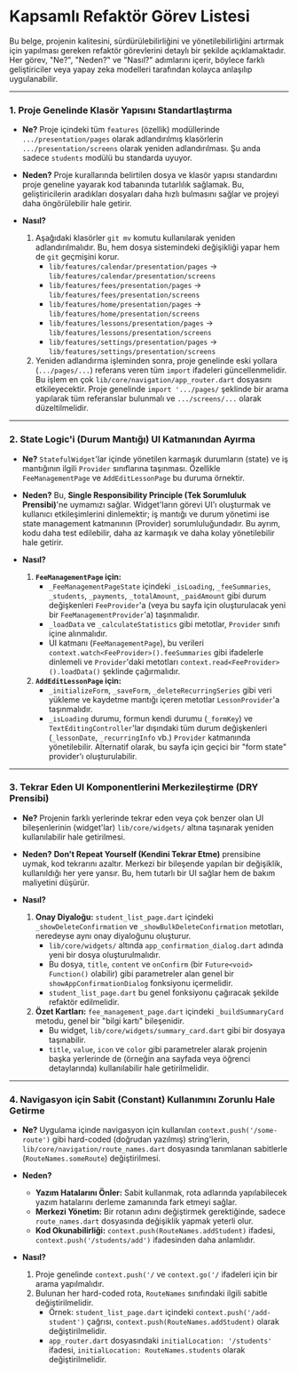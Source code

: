 # Kapsamlı Refaktör Görev Listesi

Bu belge, projenin kalitesini, sürdürülebilirliğini ve yönetilebilirliğini artırmak için yapılması gereken refaktör görevlerini detaylı bir şekilde açıklamaktadır. Her görev, "Ne?", "Neden?" ve "Nasıl?" adımlarını içerir, böylece farklı geliştiriciler veya yapay zeka modelleri tarafından kolayca anlaşılıp uygulanabilir.

---

### **1. Proje Genelinde Klasör Yapısını Standartlaştırma**

- **Ne?**
    Proje içindeki tüm `features` (özellik) modüllerinde `.../presentation/pages` olarak adlandırılmış klasörlerin `.../presentation/screens` olarak yeniden adlandırılması. Şu anda sadece `students` modülü bu standarda uyuyor.

- **Neden?**
    Proje kurallarında belirtilen dosya ve klasör yapısı standardını proje geneline yayarak kod tabanında tutarlılık sağlamak. Bu, geliştiricilerin aradıkları dosyaları daha hızlı bulmasını sağlar ve projeyi daha öngörülebilir hale getirir.

- **Nasıl?**
    1. Aşağıdaki klasörler `git mv` komutu kullanılarak yeniden adlandırılmalıdır. Bu, hem dosya sistemindeki değişikliği yapar hem de `git` geçmişini korur.
        - `lib/features/calendar/presentation/pages` -> `lib/features/calendar/presentation/screens`
        - `lib/features/fees/presentation/pages` -> `lib/features/fees/presentation/screens`
        - `lib/features/home/presentation/pages` -> `lib/features/home/presentation/screens`
        - `lib/features/lessons/presentation/pages` -> `lib/features/lessons/presentation/screens`
        - `lib/features/settings/presentation/pages` -> `lib/features/settings/presentation/screens`
    2. Yeniden adlandırma işleminden sonra, proje genelinde eski yollara (`.../pages/...`) referans veren tüm `import` ifadeleri güncellenmelidir. Bu işlem en çok `lib/core/navigation/app_router.dart` dosyasını etkileyecektir. Proje genelinde `import '.../pages/` şeklinde bir arama yapılarak tüm referanslar bulunmalı ve `.../screens/...` olarak düzeltilmelidir.

---

### **2. State Logic'i (Durum Mantığı) UI Katmanından Ayırma**

- **Ne?**
    `StatefulWidget`'lar içinde yönetilen karmaşık durumların (state) ve iş mantığının ilgili `Provider` sınıflarına taşınması. Özellikle `FeeManagementPage` ve `AddEditLessonPage` bu duruma örnektir.

- **Neden?**
    Bu, **Single Responsibility Principle (Tek Sorumluluk Prensibi)**'ne uymamızı sağlar. Widget'ların görevi UI'ı oluşturmak ve kullanıcı etkileşimlerini dinlemektir; iş mantığı ve durum yönetimi ise state management katmanının (Provider) sorumluluğundadır. Bu ayrım, kodu daha test edilebilir, daha az karmaşık ve daha kolay yönetilebilir hale getirir.

- **Nasıl?**
    1. **`FeeManagementPage` için:**
        - `_FeeManagementPageState` içindeki `_isLoading`, `_feeSummaries`, `_students`, `_payments`, `_totalAmount`, `_paidAmount` gibi durum değişkenleri `FeeProvider`'a (veya bu sayfa için oluşturulacak yeni bir `FeeManagementProvider`'a) taşınmalıdır.
        - `_loadData` ve `_calculateStatistics` gibi metotlar, `Provider` sınıfı içine alınmalıdır.
        - UI katmanı (`FeeManagementPage`), bu verileri `context.watch<FeeProvider>().feeSummaries` gibi ifadelerle dinlemeli ve `Provider`'daki metotları `context.read<FeeProvider>().loadData()` şeklinde çağırmalıdır.
    2. **`AddEditLessonPage` için:**
        - `_initializeForm`, `_saveForm`, `_deleteRecurringSeries` gibi veri yükleme ve kaydetme mantığı içeren metotlar `LessonProvider`'a taşınmalıdır.
        - `_isLoading` durumu, formun kendi durumu (`_formKey`) ve `TextEditingController`'lar dışındaki tüm durum değişkenleri (`_lessonDate`, `_recurringInfo` vb.) `Provider` katmanında yönetilebilir. Alternatif olarak, bu sayfa için geçici bir "form state" provider'ı oluşturulabilir.

---

### **3. Tekrar Eden UI Komponentlerini Merkezileştirme (DRY Prensibi)**

- **Ne?**
    Projenin farklı yerlerinde tekrar eden veya çok benzer olan UI bileşenlerinin (widget'lar) `lib/core/widgets/` altına taşınarak yeniden kullanılabilir hale getirilmesi.

- **Neden?**
    **Don't Repeat Yourself (Kendini Tekrar Etme)** prensibine uymak, kod tekrarını azaltır. Merkezi bir bileşende yapılan bir değişiklik, kullanıldığı her yere yansır. Bu, hem tutarlı bir UI sağlar hem de bakım maliyetini düşürür.

- **Nasıl?**
    1. **Onay Diyaloğu:** `student_list_page.dart` içindeki `_showDeleteConfirmation` ve `_showBulkDeleteConfirmation` metotları, neredeyse aynı onay diyaloğunu oluşturur.
        - `lib/core/widgets/` altında `app_confirmation_dialog.dart` adında yeni bir dosya oluşturulmalıdır.
        - Bu dosya, `title`, `content` ve `onConfirm` (bir `Future<void> Function()` olabilir) gibi parametreler alan genel bir `showAppConfirmationDialog` fonksiyonu içermelidir.
        - `student_list_page.dart` bu genel fonksiyonu çağıracak şekilde refaktör edilmelidir.
    2. **Özet Kartları:** `fee_management_page.dart` içindeki `_buildSummaryCard` metodu, genel bir "bilgi kartı" bileşenidir.
        - Bu widget, `lib/core/widgets/summary_card.dart` gibi bir dosyaya taşınabilir.
        - `title`, `value`, `icon` ve `color` gibi parametreler alarak projenin başka yerlerinde de (örneğin ana sayfada veya öğrenci detaylarında) kullanılabilir hale getirilmelidir.

---

### **4. Navigasyon için Sabit (Constant) Kullanımını Zorunlu Hale Getirme**

- **Ne?**
    Uygulama içinde navigasyon için kullanılan `context.push('/some-route')` gibi hard-coded (doğrudan yazılmış) string'lerin, `lib/core/navigation/route_names.dart` dosyasında tanımlanan sabitlerle (`RouteNames.someRoute`) değiştirilmesi.

- **Neden?**
  - **Yazım Hatalarını Önler:** Sabit kullanmak, rota adlarında yapılabilecek yazım hatalarını derleme zamanında fark etmeyi sağlar.
  - **Merkezi Yönetim:** Bir rotanın adını değiştirmek gerektiğinde, sadece `route_names.dart` dosyasında değişiklik yapmak yeterli olur.
  - **Kod Okunabilirliği:** `context.push(RouteNames.addStudent)` ifadesi, `context.push('/students/add')` ifadesinden daha anlamlıdır.

- **Nasıl?**
    1. Proje genelinde `context.push('/` ve `context.go('/` ifadeleri için bir arama yapılmalıdır.
    2. Bulunan her hard-coded rota, `RouteNames` sınıfındaki ilgili sabitle değiştirilmelidir.
        - Örnek: `student_list_page.dart` içindeki `context.push('/add-student')` çağrısı, `context.push(RouteNames.addStudent)` olarak değiştirilmelidir.
        - `app_router.dart` dosyasındaki `initialLocation: '/students'` ifadesi, `initialLocation: RouteNames.students` olarak değiştirilmelidir.
